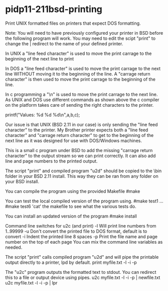 # pidp11-211bsd-printing
Print UNIX formatted files on printers that expect DOS formatting.

Note: You will need to have previously configured your printer in BSD before the following program will work. You may need to edit the scipt "print" to change the | redirect to the name of your defined printer.

In UNIX a "line feed character" is used to move the print carrage to the beginning of the next line to print

In DOS a "line feed character" is used to move the print carrage to the next line WITHOUT moving it to the beginning of the line. A "carrage return character" is then used to move the print carrage to the beginning of the line.

In c programming a "\n" is used to move the print carrage to the next line. As UNIX and DOS use different commands as shown above the c compiler on the platform takes care of sending the right characters to the printer.

   printf("Values: %d %d %d\n",a,b,c);
   
Our issue is that UNIX (BSD 2.11 in our case) is only sending the "line feed character" to the printer. My Brother printer expects both a "line feed character" and "carrage return character" to get to the beginning of the next line as it was designed for use with DOS/Windows machines.

This is a small c program under BSD to add the missing "carrage return character" to the output stream so we can print correctly. It can also add line and page numbers to the printed output.

The script "print" and compiled program "u2d" should be copied to the \bin folder in your BSD 2.11 install. This way they can be ran from any folder on your BSD install.

You can compile the program using the provided Makefile
  #make

You can test the local compiled version of the program using. 
  #make test1
    ...
  #make test6
'cat' the makefile to see what the various tests do.

You can install an updated version of the program
  #make install
  
Command line switches for u2c (and print)
  -l   Will print line numbers from 1..99999 
  -u   Don't convert the printed file to DOS format, default is to convert
  -i   Indent the printed line 8 spaces
  -p   Print the file name and page number on the top of each page
You can mix the command line variables as needed.  

The script "print" calls compiled program "u2d" and will pipe the printable output directly to a printer, lpd by default.
  print myfile.txt -l -i -p
  
The "u2c" program outputs the formatted text to stdout. You can redirect this to a file or output device using pipes.
  u2c myfile.txt -l -i -p | newfile.txt
  u2c myfile.txt -l -i -p | lpr
  
